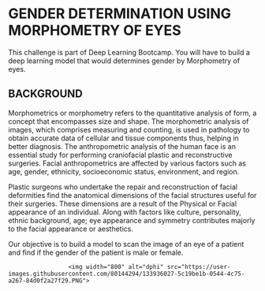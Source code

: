 # GENDER DETERMINATION USING MORPHOMETRY OF EYES 

 This challenge is part of Deep Learning Bootcamp. You will have to build a deep learning model that would determines gender by Morphometry of eyes.
 
 
 ## BACKGROUND
 
 Morphometrics or morphometry refers to the quantitative analysis of form, a concept that encompasses size and shape. The morphometric analysis of images, which comprises measuring and counting, is used in pathology to obtain accurate data of cellular and tissue components thus, helping in better diagnosis.
The anthropometric analysis of the human face is an essential study for performing craniofacial plastic and reconstructive surgeries. Facial anthropometrics are affected by various factors such as age, gender, ethnicity, socioeconomic status, environment, and region.  

Plastic surgeons who undertake the repair and reconstruction of facial deformities find the anatomical dimensions of the facial structures useful for their surgeries. These dimensions are a result of the Physical or Facial appearance of an individual. Along with factors like culture, personality, ethnic background, age; eye appearance and symmetry contributes majorly to the facial appearance or aesthetics. 
 
Our objective is to build a model to scan the image of an eye of a patient and find if the gender of the patient is male or female.



                     <img width="800" alt="dphi" src="https://user-images.githubusercontent.com/80144294/133936027-5c19be1b-0544-4c75-a267-84d0f2a27f29.PNG">


